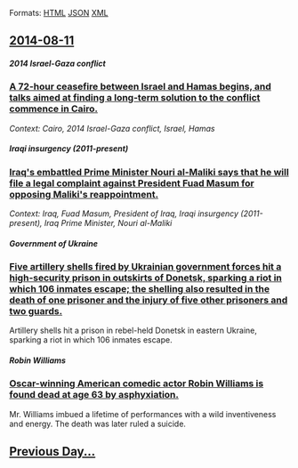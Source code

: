
Formats: [HTML](2014/08/11/index.html)  [JSON](2014/08/11/index.json)  [XML](2014/08/11/index.xml)  

## [2014-08-11](/news/2014/08/11/index.md)

##### 2014 Israel-Gaza conflict
### [A 72-hour ceasefire between Israel and Hamas begins, and talks aimed at finding a long-term solution to the conflict commence in Cairo. ](/news/2014/08/11/a-72-hour-ceasefire-between-israel-and-hamas-begins-and-talks-aimed-at-finding-a-long-term-solution-to-the-conflict-commence-in-cairo.md)
_Context: Cairo, 2014 Israel-Gaza conflict, Israel, Hamas_

##### Iraqi insurgency (2011-present)
### [Iraq's embattled Prime Minister Nouri al-Maliki says that he will file a legal complaint against President Fuad Masum for opposing Maliki's reappointment. ](/news/2014/08/11/iraq-s-embattled-prime-minister-nouri-al-maliki-says-that-he-will-file-a-legal-complaint-against-president-fuad-masum-for-opposing-maliki-s.md)
_Context: Iraq, Fuad Masum, President of Iraq, Iraqi insurgency (2011-present), Iraq Prime Minister, Nouri al-Maliki_

##### Government of Ukraine
### [Five artillery shells fired by Ukrainian government forces hit a high-security prison in outskirts of Donetsk, sparking a riot in which 106 inmates escape; the shelling also resulted in the death of one prisoner and the injury of five other prisoners and two guards. ](/news/2014/08/11/five-artillery-shells-fired-by-ukrainian-government-forces-hit-a-high-security-prison-in-outskirts-of-donetsk-sparking-a-riot-in-which-106.md)
Artillery shells hit a prison in rebel-held Donetsk in eastern Ukraine, sparking a riot in which 106 inmates escape.

##### Robin Williams
### [Oscar-winning American comedic actor Robin Williams is found dead at age 63 by asphyxiation. ](/news/2014/08/11/oscar-winning-american-comedic-actor-robin-williams-is-found-dead-at-age-63-by-asphyxiation.md)
Mr. Williams imbued a lifetime of performances with a wild inventiveness and energy. The death was later ruled a suicide.

## [Previous Day...](/news/2014/08/10/index.md)

